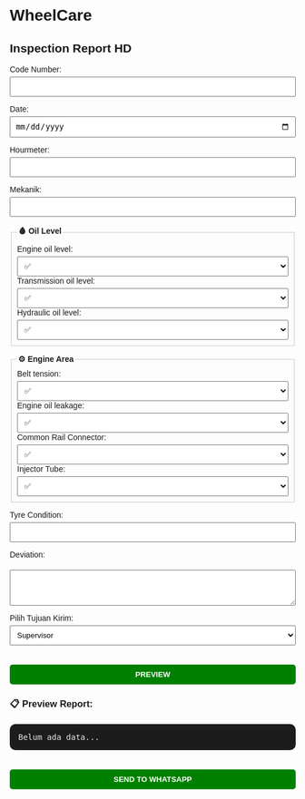 # WheelCare
 <!DOCTYPE html>
<html lang="en">
<head>
  <meta charset="UTF-8">
  <title>Inspection Report</title>
  <style>
    body { font-family: Arial, sans-serif; margin: 20px; }
    label { display: block; margin-top: 10px; }
    select, input, button, textarea {
      padding: 8px; margin-top: 5px; width: 100%; box-sizing: border-box;
    }
    button { background: green; color: white; border: none; cursor: pointer; font-weight: bold; margin-top: 20px; padding: 10px; border-radius: 5px; }
    button:hover { background: darkgreen; }
    fieldset { margin-top: 15px; padding: 10px; border: 1px solid #ccc; }
    legend { font-weight: bold; }
    #preview { 
      white-space: pre-wrap; 
      background: #1c1c1c; 
      color: #e6e6e6; 
      padding: 15px; 
      border-radius: 10px; 
      margin-top: 20px; 
      font-family: monospace;
    }
  </style>
</head>
<body>
  <h2>Inspection Report HD</h2>

  <label>Code Number:</label>
  <input type="text" id="codeNumber">

  <label>Date:</label>
  <input type="date" id="date">

  <label>Hourmeter:</label>
  <input type="text" id="hourMeter">

  <label>Mekanik:</label>
  <input type="text" id="mekanik">

  <fieldset>
    <legend>🩸 Oil Level</legend>
    Engine oil level:
    <select id="engineOil"><option>✅</option><option>❌</option></select><br>
    Transmission oil level:
    <select id="transOil"><option>✅</option><option>❌</option></select><br>
    Hydraulic oil level:
    <select id="hydOil"><option>✅</option><option>❌</option></select>
  </fieldset>

  <fieldset>
    <legend>⚙ Engine Area</legend>
    Belt tension:
    <select id="beltTension"><option>✅</option><option>❌</option></select><br>
    Engine oil leakage:
    <select id="oilLeak"><option>✅</option><option>❌</option></select><br>
    Common Rail Connector:
    <select id="crc"><option>✅</option><option>❌</option></select><br>
    Injector Tube:
    <select id="injector"><option>✅</option><option>❌</option></select>
  </fieldset>

  <label>Tyre Condition:</label>
  <input type="text" id="tyre">

  <label>Deviation:</label>
  <textarea id="deviation" rows="3"></textarea>

  <label>Pilih Tujuan Kirim:</label>
  <select id="tujuan">
    <option value="6281234567890">Supervisor</option>
    <option value="6289876543210">Admin Group</option>
    <option value="6281122334455">Personal Lain</option>
  </select>

  <button onclick="previewReport()">PREVIEW</button>

  <h3>📋 Preview Report:</h3>
  <div id="preview">Belum ada data...</div>

  <button onclick="sendReport()">SEND TO WHATSAPP</button>

  <script>
    let pesan = "";
    function previewReport() {
      let codeNumber = document.getElementById("codeNumber").value;
      let date = document.getElementById("date").value;
      let hourMeter = document.getElementById("hourMeter").value;
      let mekanik = document.getElementById("mekanik").value;
      let tyre = document.getElementById("tyre").value;
      let deviation = document.getElementById("deviation").value;

      let engineOil = document.getElementById("engineOil").value;
      let transOil = document.getElementById("transOil").value;
      let hydOil = document.getElementById("hydOil").value;
      let beltTension = document.getElementById("beltTension").value;
      let oilLeak = document.getElementById("oilLeak").value;
      let crc = document.getElementById("crc").value;
      let injector = document.getElementById("injector").value;

      pesan =
`*QA-1 Pre Inspection*

📅 Tgl : ${date}
👷 Mekanik : ${mekanik}

🚗 CN : ${codeNumber}
⌛ HM : ${hourMeter}

🩸 *Oil Level* 🩸
Engine oil level : ${engineOil}
Transmission oil level : ${transOil}
Hydraulic oil level : ${hydOil}

⚙ *Engine Area* ⚙
Belt tension : ${beltTension}
Engine oil leakage : ${oilLeak}
Common Rail Connector : ${crc}
Injector Tube : ${injector}

*Tyre condition :* ${tyre}

*Deviation :*
${deviation}`;

      document.getElementById("preview").innerText = pesan;

      // Auto copy ke clipboard
      navigator.clipboard.writeText(pesan).then(() => {
        alert("✅ Teks laporan sudah di-copy ke clipboard!");
      });
    }

    function sendReport() {
      let tujuan = document.getElementById("tujuan").value;
      if (!pesan) {
        alert("Klik PREVIEW dulu sebelum kirim WA!");
        return;
      }
      let url = "https://wa.me/" + tujuan + "?text=" + encodeURIComponent(pesan);
      window.open(url, "_blank");
    }
  </script>
</body>
</html>

